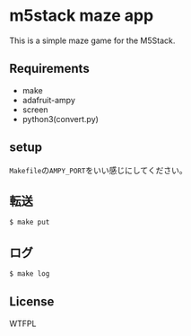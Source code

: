 # m5stack maze app

This is a simple maze game for the M5Stack.

## Requirements

- make
- adafruit-ampy
- screen
- python3(convert.py)

## setup
`Makefile`の`AMPY_PORT`をいい感じにしてください。

## 転送

```bash
$ make put
```

## ログ
```bash
$ make log
```

## License

WTFPL
